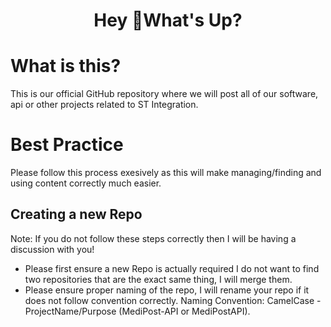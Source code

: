 <h1 align="center">Hey 👋What's Up?</h1>

# What is this?
This is our official GitHub repository where we will post all of our software, api or other projects related to ST Integration.

# Best Practice
Please follow this process exesively as this will make managing/finding and using content correctly much easier.

## Creating a new Repo
Note: If you do not follow these steps correctly then I will be having a discussion with you!
- Please first ensure a new Repo is actually required
  I do not want to find two repositories that are the exact same thing, I will merge them.
- Please ensure proper naming of the repo, I will rename your repo if it does not follow convention correctly.
  Naming Convention: CamelCase - ProjectName/Purpose (MediPost-API or MediPostAPI).
